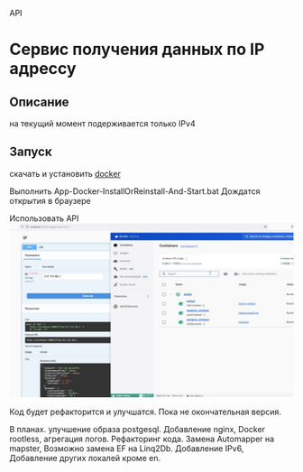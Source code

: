 API 

# Сервис получения данных по IP адрессу

## Описание

на текущий момент подерживается только IPv4 


## Запуск 
скачать и установить [docker](https://www.docker.com/get-started/)

Выполнить App-Docker-InstallOrReinstall-And-Start.bat
Дождатся открытия в браузере

Использовать API
![](swagger.jpg)

Код будет рефакторится и улучшатся. Пока не окончательная версия.

В планах. улучшение образа postgesql. Добавление nginx, Docker rootless, агрегация логов. 
Рефакторинг кода. Замена Automapper на mapster, Возможно замена EF на Linq2Db.
Добавление IPv6, Добавление других локалей кроме en.
